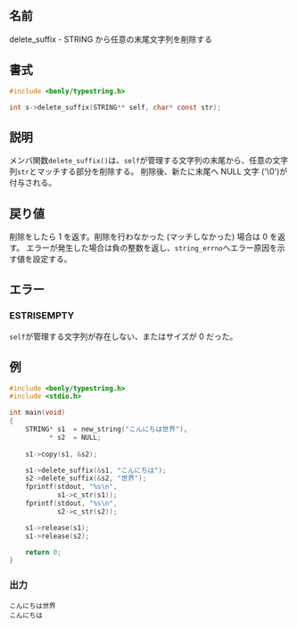## 名前

delete_suffix - STRING から任意の末尾文字列を削除する

## 書式

```c
#include <benly/typestring.h>

int s->delete_suffix(STRING** self, char* const str);
```

## 説明

メンバ関数`delete_suffix()`は、`self`が管理する文字列の末尾から、任意の文字列`str`とマッチする部分を削除する。
削除後、新たに末尾へ NULL 文字 ('\0')が付与される。

## 戻り値

削除をしたら 1 を返す。削除を行わなかった (マッチしなかった) 場合は 0 を返す。
エラーが発生した場合は負の整数を返し、`string_errno`へエラー原因を示す値を設定する。

## エラー

### ESTRISEMPTY

`self`が管理する文字列が存在しない、またはサイズが 0 だった。

## 例

```c
#include <benly/typestring.h>
#include <stdio.h>

int main(void)
{
    STRING* s1  = new_string("こんにちは世界"),
          * s2  = NULL;
          
    s1->copy(s1, &s2);

    s1->delete_suffix(&s1, "こんにちは");
    s2->delete_suffix(&s2, "世界");
    fprintf(stdout, "%s\n",
            s1->c_str(s1));
    fprintf(stdout, "%s\n",
            s2->c_str(s2));

    s1->release(s1);
    s1->release(s2);

    return 0;
}
```

### 出力

```
こんにちは世界
こんにちは
```
